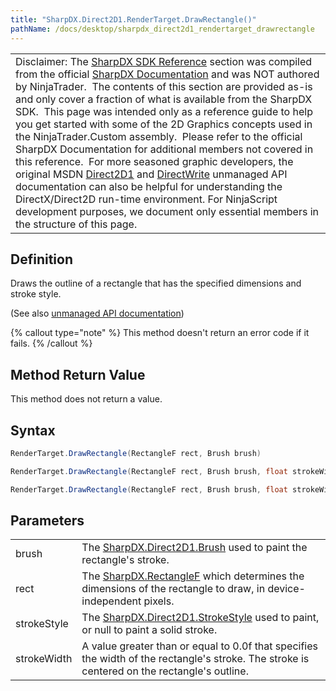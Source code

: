 ```yaml
---
title: "SharpDX.Direct2D1.RenderTarget.DrawRectangle()"
pathName: /docs/desktop/sharpdx_direct2d1_rendertarget_drawrectangle
---
```


|  |
| --- |
| Disclaimer: The [SharpDX SDK Reference](/docs/desktop/sharpdx_sdk_reference) section was compiled from the official [SharpDX Documentation](http://sharpdx.org/) and was NOT authored by NinjaTrader.  The contents of this section are provided as-is and only cover a fraction of what is available from the SharpDX SDK.  This page was intended only as a reference guide to help you get started with some of the 2D Graphics concepts used in the NinjaTrader.Custom assembly.  Please refer to the official SharpDX Documentation for additional members not covered in this reference.  For more seasoned graphic developers, the original MSDN [Direct2D1](https://msdn.microsoft.com/en-us/library/windows/desktop/dd370990.aspx) and [DirectWrite](https://msdn.microsoft.com/en-us/library/windows/desktop/dd368038.aspx) unmanaged API documentation can also be helpful for understanding the DirectX/Direct2D run-time environment. For NinjaScript development purposes, we document only essential members in the structure of this page. |

## Definition

Draws the outline of a rectangle that has the specified dimensions and stroke style.

(See also [unmanaged API documentation](http://msdn.microsoft.com/en-us/library/dd371902.aspx))

{% callout type="note" %}
This method doesn't return an error code if it fails.
{% /callout %}

## Method Return Value

This method does not return a value.

## Syntax

```csharp
RenderTarget.DrawRectangle(RectangleF rect, Brush brush)
```

```csharp
RenderTarget.DrawRectangle(RectangleF rect, Brush brush, float strokeWidth)
```

```csharp
RenderTarget.DrawRectangle(RectangleF rect, Brush brush, float strokeWidth, StrokeStyle strokeStyle)
```

## Parameters

|  |  |
| --- | --- |
| brush | The [SharpDX.Direct2D1.Brush](/docs/desktop/sharpdx_direct2d1_brush) used to paint the rectangle's stroke.  |
| rect | The [SharpDX.RectangleF](/docs/desktop/sharpdx_rectanglef) which determines the dimensions of the rectangle to draw, in device-independent pixels.  |
| strokeStyle | The [SharpDX.Direct2D1.StrokeStyle](/docs/desktop/sharpdx_direct2d1_strokestyle) used to paint, or null to paint a solid stroke. |
| strokeWidth | A value greater than or equal to 0.0f that specifies the width of the rectangle's stroke. The stroke is centered on the rectangle's outline. |

